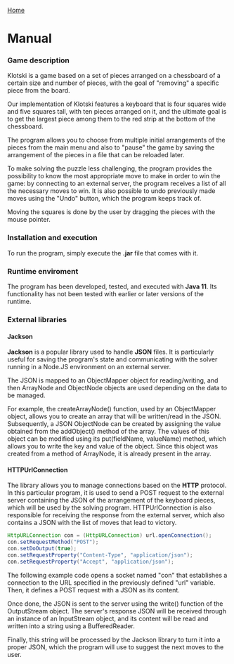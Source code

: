 [Home](../README.md)

# Manual
###  Game description
Klotski is a game based on a set of pieces arranged on a chessboard of a certain size and number of pieces, with the goal of "removing" a specific piece from the board.

Our implementation of Klotski features a keyboard that is four squares wide and five squares tall, with ten pieces arranged on it, and the ultimate goal is to get the largest piece among them to the red strip at the bottom of the chessboard.

The program allows you to choose from multiple initial arrangements of the pieces from the main menu and also to "pause" the game by saving the arrangement of the pieces in a file that can be reloaded later.

To make solving the puzzle less challenging, the program provides the possibility to know the most appropriate move to make in order to win the game: by connecting to an external server, the program receives a list of all the necessary moves to win. It is also possible to undo previously made moves using the "Undo" button, which the program keeps track of.

Moving the squares is done by the user by dragging the pieces with the mouse pointer.

### Installation and execution
To run the program, simply execute the **.jar** file that comes with it.

### Runtime enviroment

The program has been developed, tested, and executed with **Java 11**. Its functionality has not been tested with earlier or later versions of the runtime.

### External libraries
#### Jackson

**Jackson** is a popular library used to handle **JSON** files. It is particularly useful for saving the program's state and communicating with the solver running in a Node.JS environment on an external server.

The JSON is mapped to an ObjectMapper object for reading/writing, and then ArrayNode and ObjectNode objects are used depending on the data to be managed.

For example, the createArrayNode() function, used by an ObjectMapper object, allows you to create an array that will be written/read in the JSON. Subsequently, a JSON ObjectNode can be created by assigning the value obtained from the addObject() method of the array. The values of this object can be modified using its put(fieldName, valueName) method, which allows you to write the key and value of the object. Since this object was created from a method of ArrayNode, it is already present in the array.

#### HTTPUrlConnection
The library allows you to manage connections based on the **HTTP** protocol. In this particular program, it is used to send a POST request to the external server containing the JSON of the arrangement of the keyboard pieces, which will be used by the solving program. HTTPUrlConnection is also responsible for receiving the response from the external server, which also contains a JSON with the list of moves that lead to victory.

```JAVA
HttpURLConnection con = (HttpURLConnection) url.openConnection();
con.setRequestMethod("POST");
con.setDoOutput(true);
con.setRequestProperty("Content-Type", "application/json");
con.setRequestProperty("Accept", "application/json");
```

The following example code opens a socket named "con" that establishes a connection to the URL specified in the previously defined "url" variable. Then, it defines a POST request with a JSON as its content.

Once done, the JSON is sent to the server using the write() function of the OutputStream object. The server's response JSON will be received through an instance of an InputStream object, and its content will be read and written into a string using a BufferedReader.

Finally, this string will be processed by the Jackson library to turn it into a proper JSON, which the program will use to suggest the next moves to the user.

